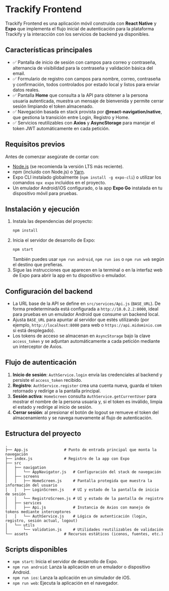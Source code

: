 # Trackify Frontend

Trackify Frontend es una aplicación móvil construida con **React Native** y **Expo** que implementa el flujo inicial de autenticación para la plataforma Trackify y la interacción con los servicios de backend ya disponibles.

## Características principales
- ✅ Pantalla de inicio de sesión con campos para correo y contraseña, alternancia de visibilidad para la contraseña y validación básica del email.
- ✅ Formulario de registro con campos para nombre, correo, contraseña y confirmación, todos controlados por estado local y listos para enviar datos reales.
- ✅ Pantalla **Home** que consulta a la API para obtener a la persona usuaria autenticada, muestra un mensaje de bienvenida y permite cerrar sesión limpiando el token almacenado.
- ✅ Navegación basada en stack provista por **@react-navigation/native**, que gestiona la transición entre Login, Registro y Home.
- ✅ Servicios reutilizables con **Axios** y **AsyncStorage** para manejar el token JWT automáticamente en cada petición.

## Requisitos previos
Antes de comenzar asegúrate de contar con:
- [Node.js](https://nodejs.org/) (se recomienda la versión LTS más reciente).
- npm (incluido con Node.js) o [Yarn](https://yarnpkg.com/).
- Expo CLI instalado globalmente (`npm install -g expo-cli`) o utilizar los comandos `npx expo` incluidos en el proyecto.
- Un emulador Android/iOS configurado, o la app **Expo Go** instalada en tu dispositivo móvil para pruebas.

## Instalación y ejecución
1. Instala las dependencias del proyecto:
   ```bash
   npm install
   ```
2. Inicia el servidor de desarrollo de Expo:
   ```bash
   npm start
   ```
   También puedes usar `npm run android`, `npm run ios` o `npm run web` según el destino que prefieras.
3. Sigue las instrucciones que aparecen en la terminal o en la interfaz web de Expo para abrir la app en tu dispositivo o emulador.

## Configuración del backend
- La URL base de la API se define en `src/services/Api.js` (`BASE_URL`). De forma predeterminada está configurada a `http://10.0.2.2:8000`, ideal para pruebas en un emulador Android que consume un backend local.
- Ajusta `BASE_URL` para apuntar al servidor que estés utilizando (por ejemplo, `http://localhost:8000` para web o `https://api.midominio.com` si está desplegado).
- Los tokens de acceso se almacenan en `AsyncStorage` bajo la clave `access_token` y se adjuntan automáticamente a cada petición mediante un interceptor de Axios.

## Flujo de autenticación
1. **Inicio de sesión**: `AuthService.login` envía las credenciales al backend y persiste el `access_token` recibido.
2. **Registro**: `AuthService.register` crea una cuenta nueva, guarda el token retornado y redirige a la pantalla principal.
3. **Sesión activa**: `HomeScreen` consulta `AuthService.getCurrentUser` para mostrar el nombre de la persona usuaria y, si el token es inválido, limpia el estado y redirige al inicio de sesión.
4. **Cerrar sesión**: al presionar el botón de logout se remueve el token del almacenamiento y se navega nuevamente al flujo de autenticación.


## Estructura del proyecto
```
.
├── App.js                # Punto de entrada principal que monta la navegación
├── index.js              # Registro de la app con Expo
├── src
│   ├── navigation
│   │   └── AppNavigator.js   # Configuración del stack de navegación
│   ├── screens
│   │   ├── HomeScreen.js     # Pantalla protegida que muestra la información del usuario
│   │   ├── LoginScreen.js    # UI y estado de la pantalla de inicio de sesión
│   │   └── RegistroScreen.js # UI y estado de la pantalla de registro
│   ├── services
│   │   ├── Api.js            # Instancia de Axios con manejo de tokens mediante interceptores
│   │   └── AuthService.js    # Lógica de autenticación (login, registro, sesión actual, logout)
│   └── utils
│       └── validation.js     # Utilidades reutilizables de validación
└── assets                # Recursos estáticos (iconos, fuentes, etc.)
```

## Scripts disponibles
- `npm start`: Inicia el servidor de desarrollo de Expo.
- `npm run android`: Lanza la aplicación en un emulador o dispositivo Android.
- `npm run ios`: Lanza la aplicación en un simulador de iOS.
- `npm run web`: Ejecuta la aplicación en el navegador.

